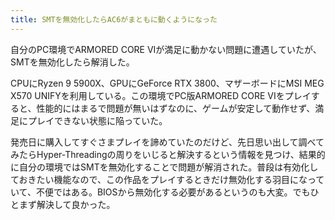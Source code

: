 ```yaml
---
title: SMTを無効化したらAC6がまともに動くようになった
---
```


自分のPC環境でARMORED CORE VIが満足に動かない問題に遭遇していたが、SMTを無効化したら解消した。

CPUにRyzen 9 5900X、GPUにGeForce RTX 3800、マザーボードにMSI MEG X570 UNIFYを利用している。この環境でPC版ARMORED CORE VIをプレイすると、性能的にはまるで問題が無いはずなのに、ゲームが安定して動作せず、満足にプレイできない状態に陥っていた。

発売日に購入してすぐさまプレイを諦めていたのだけど、先日思い出して調べてみたらHyper-Threadingの周りをいじると解決するという情報を見つけ、結果的に自分の環境ではSMTを無効化することで問題が解消された。普段は有効化しておきたい機能なので、この作品をプレイするときだけ無効化する羽目になっていて、不便ではある。BIOSから無効化する必要があるというのも大変。でもひとまず解決して良かった。

